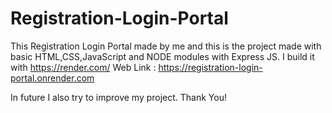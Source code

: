 # Registration-Login-Portal

This Registration Login Portal made by me and this is the project made with basic HTML,CSS,JavaScript and NODE modules with Express JS. 
I build it with https://render.com/ 
Web Link : https://registration-login-portal.onrender.com

In future I also try to improve my project. 
Thank You! 
